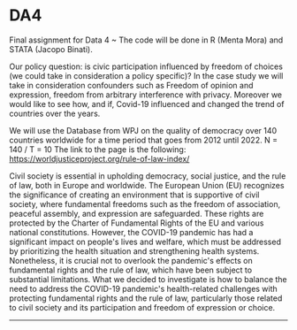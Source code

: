 # DA4
Final assignment for Data 4 ~ The code will be done in R (Menta Mora) and STATA (Jacopo Binati).

Our policy question: is civic participation influenced by freedom of choices (we could take in consideration a policy specific)? In the case study we will take in consideration confounders such as Freedom of opinion and expression, freedom from arbitrary interference with privacy. Moreover we would like to see how, and if, Covid-19 influenced and changed the trend of countries over the years. 

We will use the Database from WPJ on the quality of democracy over 140 countries worldwide for a time period that goes from 2012 until 2022. 
N = 140 / T = 10
The link to the page is the following: https://worldjusticeproject.org/rule-of-law-index/


Civil society is essential in upholding democracy, social justice, and the rule of law, both in Europe and worldwide. The European Union (EU) recognizes the significance of creating an environment that is supportive of civil society, where fundamental freedoms such as the freedom of association, peaceful assembly, and expression are safeguarded. These rights are protected by the Charter of Fundamental Rights of the EU and various national constitutions. However, the COVID-19 pandemic has had a significant impact on people's lives and welfare, which must be addressed by prioritizing the health situation and strengthening health systems. Nonetheless, it is crucial not to overlook the pandemic's effects on fundamental rights and the rule of law, which have been subject to substantial limitations. What we decided to investigate is how to balance the need to address the COVID-19 pandemic's health-related challenges with protecting fundamental rights and the rule of law, particularly those related to civil society and its participation and freedom of expression or choice.

------------------------------------------------------------------------------------------------------------------------------------------------
